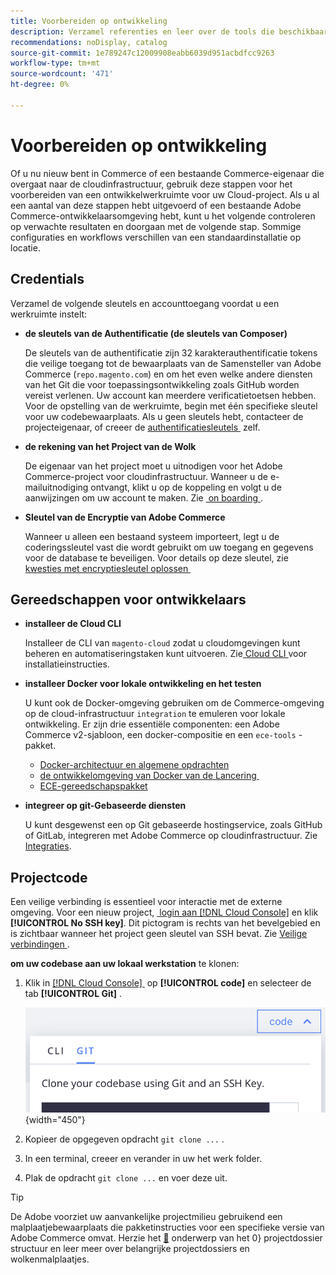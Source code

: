 ```yaml
---
title: Voorbereiden op ontwikkeling
description: Verzamel referenties en leer over de tools die beschikbaar zijn om een ontwikkelwerkruimte in te stellen voor gebruik met uw Commerce op een cloud-infrastructuurproject.
recommendations: noDisplay, catalog
source-git-commit: 1e789247c12009908eabb6039d951acbdfcc9263
workflow-type: tm+mt
source-wordcount: '471'
ht-degree: 0%

---
```


# Voorbereiden op ontwikkeling

Of u nu nieuw bent in Commerce of een bestaande Commerce-eigenaar die overgaat naar de cloudinfrastructuur, gebruik deze stappen voor het voorbereiden van een ontwikkelwerkruimte voor uw Cloud-project. Als u al een aantal van deze stappen hebt uitgevoerd of een bestaande Adobe Commerce-ontwikkelaarsomgeving hebt, kunt u het volgende controleren op verwachte resultaten en doorgaan met de volgende stap. Sommige configuraties en workflows verschillen van een standaardinstallatie op locatie.

## Credentials

Verzamel de volgende sleutels en accounttoegang voordat u een werkruimte instelt:

- **de sleutels van de Authentificatie (de sleutels van Composer)**

  De sleutels van de authentificatie zijn 32 karakterauthentificatie tokens die veilige toegang tot de bewaarplaats van de Samensteller van Adobe Commerce (`repo.magento.com`) en om het even welke andere diensten van het Git die voor toepassingsontwikkeling zoals GitHub worden vereist verlenen. Uw account kan meerdere verificatietoetsen hebben. Voor de opstelling van de werkruimte, begin met één specifieke sleutel voor uw codebewaarplaats. Als u geen sleutels hebt, contacteer de projecteigenaar, of creeer de [&#x200B; authentificatiesleutels &#x200B;](../cloud-guide/development/authentication-keys.md) zelf.

- **de rekening van het Project van de Wolk**

  De eigenaar van het project moet u uitnodigen voor het Adobe Commerce-project voor cloudinfrastructuur. Wanneer u de e-mailuitnodiging ontvangt, klikt u op de koppeling en volgt u de aanwijzingen om uw account te maken. Zie [&#x200B; on boarding &#x200B;](onboarding.md).

- **Sleutel van de Encryptie van Adobe Commerce**

  Wanneer u alleen een bestaand systeem importeert, legt u de coderingssleutel vast die wordt gebruikt om uw toegang en gegevens voor de database te beveiligen. Voor details op deze sleutel, zie [&#x200B; kwesties met encryptiesleutel oplossen &#x200B;](https://experienceleague.adobe.com/docs/commerce-knowledge-base/kb/troubleshooting/miscellaneous/resolve-issues-with-encryption-key.html?lang=nl-NL)

## Gereedschappen voor ontwikkelaars

- **installeer de Cloud CLI**

  Installeer de CLI van `magento-cloud` zodat u cloudomgevingen kunt beheren en automatiseringstaken kunt uitvoeren. Zie [&#x200B; Cloud CLI &#x200B;](../cloud-guide/dev-tools/cloud-cli-overview.md) voor installatieinstructies.

- **installeer Docker voor lokale ontwikkeling en het testen**

  U kunt ook de Docker-omgeving gebruiken om de Commerce-omgeving op de cloud-infrastructuur `integration` te emuleren voor lokale ontwikkeling. Er zijn drie essentiële componenten: een Adobe Commerce v2-sjabloon, een docker-compositie en een `ece-tools` -pakket.

   - [Docker-architectuur en algemene opdrachten](../cloud-guide/dev-tools/cloud-docker.md)
   - [&#x200B; de ontwikkelomgeving van Docker van de Lancering &#x200B;](https://developer.adobe.com/commerce/cloud-tools/docker/setup/)
   - [ECE-gereedschapspakket](../cloud-guide/dev-tools/package-overview.md)

- **integreer op git-Gebaseerde diensten**

  U kunt desgewenst een op Git gebaseerde hostingservice, zoals GitHub of GitLab, integreren met Adobe Commerce op cloudinfrastructuur. Zie [&#x200B; Integraties &#x200B;](../cloud-guide/integrations/overview.md).

## Projectcode

Een veilige verbinding is essentieel voor interactie met de externe omgeving. Voor een nieuw project, [&#x200B; login aan  [!DNL Cloud Console] &#x200B;](https://console.adobecommerce.com) en klik **[!UICONTROL No SSH key]**. Dit pictogram is rechts van het bevelgebied en is zichtbaar wanneer het project geen sleutel van SSH bevat. Zie [&#x200B; Veilige verbindingen &#x200B;](../cloud-guide/development/secure-connections.md#add-an-ssh-public-key-to-your-account).

**om uw codebase aan uw lokaal werkstation** te klonen:

1. Klik in [[!DNL Cloud Console] &#x200B;](https://console.adobecommerce.com) op **[!UICONTROL code]** en selecteer de tab **[!UICONTROL Git]** .

   ![&#x200B; Kloon uw code &#x200B;](../assets/ui-git-code.png){width="450"}

1. Kopieer de opgegeven opdracht `git clone ...` .

1. In een terminal, creeer en verander in uw het werk folder.

1. Plak de opdracht `git clone ...` en voer deze uit.

>[!TIP]
>
>De Adobe voorziet uw aanvankelijke projectmilieu gebruikend een malplaatjebewaarplaats die pakketinstructies voor een specifieke versie van Adobe Commerce omvat. Herzie het [&#128279;](../cloud-guide/project/file-structure.md) onderwerp van het 0&rbrace; projectdossier structuur en leer meer over belangrijke projectdossiers en wolkenmalplaatjes.
